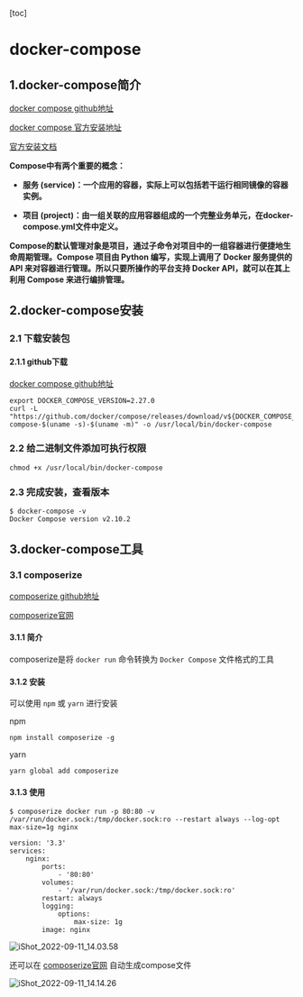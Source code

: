[toc]



# docker-compose

## 1.docker-compose简介

[docker compose github地址](https://github.com/docker/compose)

[docker compose 官方安装地址](https://github.com/docker/docker.github.io/raw/branch/branch/master/compose/install.md)

[官方安装文档](https://docs.docker.com/compose/install/)

**Compose中有两个重要的概念：**

- **服务 (service)：一个应用的容器，实际上可以包括若干运行相同镜像的容器实例。**

- **项目 (project)：由一组关联的应用容器组成的一个完整业务单元，在docker-compose.yml文件中定义。**



**Compose的默认管理对象是项目，通过子命令对项目中的一组容器进行便捷地生命周期管理。Compose 项目由 Python 编写，实现上调用了 Docker 服务提供的 API 来对容器进行管理。所以只要所操作的平台支持 Docker API，就可以在其上利用 Compose 来进行编排管理。**



## 2.docker-compose安装

### 2.1 下载安装包

#### 2.1.1 github下载

[docker compose github地址](https://github.com/docker/compose)

```shell
export DOCKER_COMPOSE_VERSION=2.27.0
curl -L "https://github.com/docker/compose/releases/download/v${DOCKER_COMPOSE_VERSION}/docker-compose-$(uname -s)-$(uname -m)" -o /usr/local/bin/docker-compose
```



### 2.2 给二进制文件添加可执行权限

```shell
chmod +x /usr/local/bin/docker-compose
```



### 2.3 完成安装，查看版本

```shell
$ docker-compose -v
Docker Compose version v2.10.2
```



## 3.docker-compose工具

### 3.1 composerize

[composerize github地址](https://github.com/magicmark/composerize)

[composerize官网](https://www.composerize.com/)



#### 3.1.1 简介

composerize是将 `docker run` 命令转换为 `Docker Compose` 文件格式的工具



#### 3.1.2 安装

可以使用 `npm` 或 `yarn` 进行安装

npm

```shell
npm install composerize -g
```



yarn

```shell
yarn global add composerize
```



#### 3.1.3 使用

```shell
$ composerize docker run -p 80:80 -v /var/run/docker.sock:/tmp/docker.sock:ro --restart always --log-opt max-size=1g nginx

version: '3.3'
services:
    nginx:
        ports:
            - '80:80'
        volumes:
            - '/var/run/docker.sock:/tmp/docker.sock:ro'
        restart: always
        logging:
            options:
                max-size: 1g
        image: nginx
```



![iShot_2022-09-11_14.03.58](https://gitea.pptfz.cn/pptfz/picgo-images/raw/branch/master/img/iShot_2022-09-11_14.03.58.png)



还可以在 [composerize官网](https://www.composerize.com/) 自动生成compose文件

![iShot_2022-09-11_14.14.26](https://gitea.pptfz.cn/pptfz/picgo-images/raw/branch/master/img/iShot_2022-09-11_14.14.26.png)







